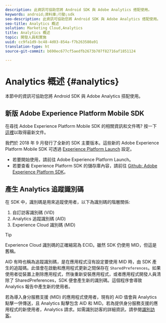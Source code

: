 ```yaml
---
description: 此資訊可協助您將 Android SDK 與 Adobe Analytics 搭配使用。
keywords: android;資料庫;行動;sdk
seo-description: 此資訊可協助您將 Android SDK 與 Adobe Analytics 搭配使用。
seo-title: Analytics 概述
solution: Marketing Cloud,Analytics
title: Analytics 概述
topic: 開發人員和實施
uuid: cc9fa1d9-bc48-4d03-854a-f7b263580a91
translation-type: ht
source-git-commit: b690ec677cf5aedfb2673b707f82716af1851124

---
```



# Analytics 概述 {#analytics}

本節中的資訊可協助您將 Android SDK 與 Adobe Analytics 搭配使用。

## 新版 Adobe Experience Platform Mobile SDK

在尋找 Adobe Experience Platform Mobile SDK 的相關資訊和文件嗎? 按一下[這裡](https://aep-sdks.gitbook.io/docs/)以取得最新文件。

我們於 2018 年 9 月發行了全新的 SDK 主要版本。這些新的 Adobe Experience Platform Mobile SDK 可透過 [Experience Platform Launch](https://www.adobe.com/tw/experience-platform/launch.html) 設定。

* 若要開始使用，請前往 Adobe Experience Platform Launch。
* 若要查看 Experience Platform SDK 的儲存庫內容，請前往 [Github: Adobe Experience Platform SDK](https://github.com/Adobe-Marketing-Cloud/acp-sdks)。

## 產生 Analytics 追蹤識別碼

在 SDK 中，識別碼是用來追蹤使用者，以下為識別碼的階層關係:

1. 自訂訪客識別碼 (VID)
2. Analytics 追蹤識別碼 (AID)
3. Experience Cloud 識別碼 (MID)

>[!TIP]
>
>Experience Cloud 識別碼的正確縮寫為 ECID。雖然 SDK 仍使用 MID，但這是舊稱。

AID 有時也稱為追蹤識別碼，是在應用程式沒有設定要使用 MID 時，由 SDK 產生的追蹤碼。此值會在啟動和應用程式更新之間保存在 `SharedPreferences`。如果使用者從裝置上刪除應用程式，然後重新安裝應用程式，或者應用程式開發人員清除了 SharedPreferences，SDK 便會產生新的識別碼。這個程序會導致 Analytics 報告中產生新的使用者。

若為導入身分服務支援 (MID) 的應用程式使用者，現有的 AID 值會與 Analytics 點擊一併傳送，且 Analytics 點擊包含 AID 和 MID。若為提供身分服務支援的應用程式的新使用者，Analytics 請求。如需識別訪客的詳細資訊，請參閱[識別訪客](https://docs.adobe.com/content/help/zh-Hant/analytics/export/analytics-data-feed/data-feed-contents/datafeeds-visid.html)。